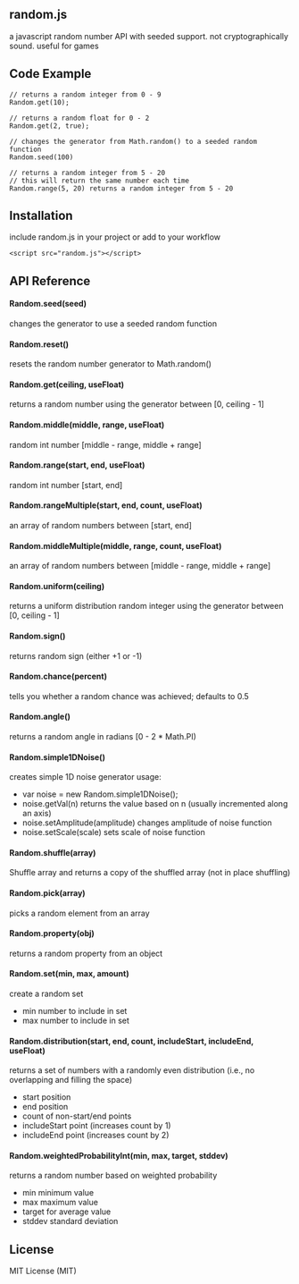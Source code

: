 ## random.js
a javascript random number API with seeded support. not cryptographically sound. useful for games

## Code Example

    // returns a random integer from 0 - 9
    Random.get(10);

    // returns a random float for 0 - 2
    Random.get(2, true);

    // changes the generator from Math.random() to a seeded random function
    Random.seed(100)

    // returns a random integer from 5 - 20
    // this will return the same number each time
    Random.range(5, 20) returns a random integer from 5 - 20

## Installation
include random.js in your project or add to your workflow

    <script src="random.js"></script>

## API Reference

#### Random.seed(seed)
changes the generator to use a seeded random function

#### Random.reset()
resets the random number generator to Math.random()

#### Random.get(ceiling, useFloat)
returns a random number using the generator between [0, ceiling - 1]

#### Random.middle(middle, range, useFloat)
random int number [middle - range, middle + range]

#### Random.range(start, end, useFloat)
random int number [start, end]

#### Random.rangeMultiple(start, end, count, useFloat)
an array of random numbers between [start, end]

#### Random.middleMultiple(middle, range, count, useFloat)
an array of random numbers between [middle - range, middle + range]

#### Random.uniform(ceiling)
returns a uniform distribution random integer using the generator between [0, ceiling - 1]

#### Random.sign()
returns random sign (either +1 or -1)

#### Random.chance(percent)
tells you whether a random chance was achieved; defaults to 0.5

#### Random.angle()
returns a random angle in radians [0 - 2 * Math.PI)

#### Random.simple1DNoise()
creates simple 1D noise generator
usage:
* var noise = new Random.simple1DNoise();
* noise.getVal(n) returns the value based on n (usually incremented along an axis)
* noise.setAmplitude(amplitude) changes amplitude of noise function
* noise.setScale(scale) sets scale of noise function

#### Random.shuffle(array)
Shuffle array and returns a copy of the shuffled array (not in place shuffling)

#### Random.pick(array)
picks a random element from an array

#### Random.property(obj)
returns a random property from an object

#### Random.set(min, max, amount)
create a random set
* min number to include in set
* max number to include in set

#### Random.distribution(start, end, count, includeStart, includeEnd, useFloat)
returns a set of numbers with a randomly even distribution (i.e., no overlapping and filling the space)
* start position
* end position
* count of non-start/end points
* includeStart point (increases count by 1)
* includeEnd point (increases count by 2)

#### Random.weightedProbabilityInt(min, max, target, stddev)
returns a random number based on weighted probability
* min minimum value
* max maximum value
* target for average value
* stddev standard deviation

## License
MIT License (MIT)